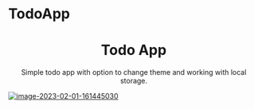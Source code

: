 # TodoApp

<h1 align="center">Todo App</h1>
<p align="center">Simple todo app with option to change theme and working with local storage.</p>


<a href='https://postimg.cc/VSP9hVjh' target='_blank'><img src='https://i.postimg.cc/VSP9hVjh/image-2023-02-01-161445030.png' border='0' alt='image-2023-02-01-161445030'/></a>
